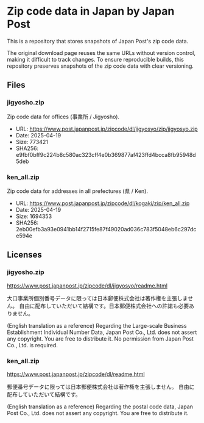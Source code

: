 # Zip code data in Japan by Japan Post

This is a repository that stores snapshots of Japan Post's zip code data.

The original download page reuses the same URLs without version control,
making it difficult to track changes. To ensure reproducible builds,
this repository preserves snapshots of the zip code data with clear versioning.

## Files

### jigyosho.zip

Zip code data for offices (事業所 / Jigyosho).

*   URL: https://www.post.japanpost.jp/zipcode/dl/jigyosyo/zip/jigyosyo.zip
*   Date: 2025-04-19
*   Size: 773421
*   SHA256: e9fbf0bff9c224b8c580ac323cff4e0b369877af423ffd4bcca8fb95948d5deb

### ken_all.zip

Zip code data for addresses in all prefectures (県 / Ken).

*   URL: https://www.post.japanpost.jp/zipcode/dl/kogaki/zip/ken_all.zip
*   Date: 2025-04-19
*   Size: 1694353
*   SHA256: 2eb00efb3a93e0941bb14f2715fe87f49020ad036c783f5048eb6c297dce594e

## Licenses

### jigyosho.zip

https://www.post.japanpost.jp/zipcode/dl/jigyosyo/readme.html

大口事業所個別番号データに限っては日本郵便株式会社は著作権を主張しません。
自由に配布していただいて結構です。日本郵便株式会社への許諾も必要ありません。

(English translation as a reference) Regarding the Large-scale Business
Establishment Individual Number Data, Japan Post Co., Ltd. does not assert any
copyright. You are free to distribute it. No permission from Japan Post Co.,
Ltd. is required.

### ken_all.zip

https://www.post.japanpost.jp/zipcode/dl/readme.html

郵便番号データに限っては日本郵便株式会社は著作権を主張しません。
自由に配布していただいて結構です。

(English translation as a reference) Regarding the postal code data, Japan Post
Co., Ltd. does not assert any copyright. You are free to distribute it.
